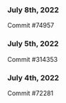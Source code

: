 ### July 8th, 2022

Commit #74957

### July 5th, 2022

Commit #314353


### July 4th, 2022

Commit #72281
